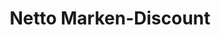 ---
title: "Netto Marken-Discount"
url: /augsburg/netto-marken-discount-edisonstrasse/
shop: Supermarkt
---